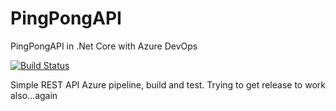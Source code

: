 # PingPongAPI
PingPongAPI in .Net Core with Azure DevOps

[![Build Status](https://dev.azure.com/htmltagdevops/htmltagdevops/_apis/build/status/htmltagdevops-ASP.NET%20Core-CI?branchName=master)](https://dev.azure.com/htmltagdevops/htmltagdevops/_build/latest?definitionId=2?branchName=master)

Simple REST API
Azure pipeline, build and test. Trying to get release to work also...again
